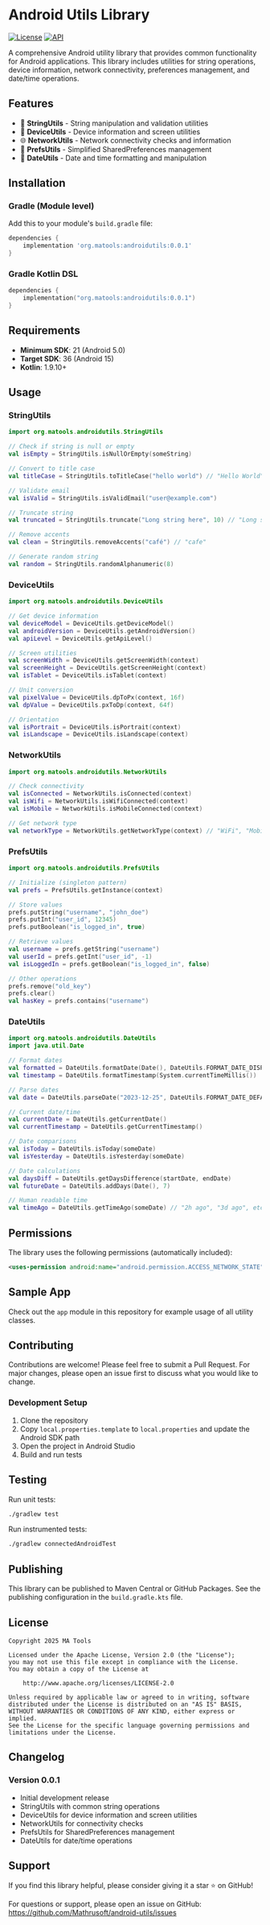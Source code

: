 # Android Utils Library

[![License](https://img.shields.io/badge/License-Apache%202.0-blue.svg)](https://opensource.org/licenses/Apache-2.0)
[![API](https://img.shields.io/badge/API-21%2B-brightgreen.svg?style=flat)](https://android-arsenal.com/api?level=21)

A comprehensive Android utility library that provides common functionality for Android applications. This library includes utilities for string operations, device information, network connectivity, preferences management, and date/time operations.

## Features

- 🔧 **StringUtils** - String manipulation and validation utilities
- 📱 **DeviceUtils** - Device information and screen utilities  
- 🌐 **NetworkUtils** - Network connectivity checks and information
- 💾 **PrefsUtils** - Simplified SharedPreferences management
- 📅 **DateUtils** - Date and time formatting and manipulation

## Installation

### Gradle (Module level)

Add this to your module's `build.gradle` file:

```gradle
dependencies {
    implementation 'org.matools:androidutils:0.0.1'
}
```

### Gradle Kotlin DSL

```kotlin
dependencies {
    implementation("org.matools:androidutils:0.0.1")
}
```

## Requirements

- **Minimum SDK**: 21 (Android 5.0)
- **Target SDK**: 36 (Android 15)
- **Kotlin**: 1.9.10+

## Usage

### StringUtils

```kotlin
import org.matools.androidutils.StringUtils

// Check if string is null or empty
val isEmpty = StringUtils.isNullOrEmpty(someString)

// Convert to title case
val titleCase = StringUtils.toTitleCase("hello world") // "Hello World"

// Validate email
val isValid = StringUtils.isValidEmail("user@example.com")

// Truncate string
val truncated = StringUtils.truncate("Long string here", 10) // "Long st..."

// Remove accents
val clean = StringUtils.removeAccents("café") // "cafe"

// Generate random string
val random = StringUtils.randomAlphanumeric(8)
```

### DeviceUtils

```kotlin
import org.matools.androidutils.DeviceUtils

// Get device information
val deviceModel = DeviceUtils.getDeviceModel()
val androidVersion = DeviceUtils.getAndroidVersion()
val apiLevel = DeviceUtils.getApiLevel()

// Screen utilities
val screenWidth = DeviceUtils.getScreenWidth(context)
val screenHeight = DeviceUtils.getScreenHeight(context)
val isTablet = DeviceUtils.isTablet(context)

// Unit conversion
val pixelValue = DeviceUtils.dpToPx(context, 16f)
val dpValue = DeviceUtils.pxToDp(context, 64f)

// Orientation
val isPortrait = DeviceUtils.isPortrait(context)
val isLandscape = DeviceUtils.isLandscape(context)
```

### NetworkUtils

```kotlin
import org.matools.androidutils.NetworkUtils

// Check connectivity
val isConnected = NetworkUtils.isConnected(context)
val isWifi = NetworkUtils.isWifiConnected(context)
val isMobile = NetworkUtils.isMobileConnected(context)

// Get network type
val networkType = NetworkUtils.getNetworkType(context) // "WiFi", "Mobile", etc.
```

### PrefsUtils

```kotlin
import org.matools.androidutils.PrefsUtils

// Initialize (singleton pattern)
val prefs = PrefsUtils.getInstance(context)

// Store values
prefs.putString("username", "john_doe")
prefs.putInt("user_id", 12345)
prefs.putBoolean("is_logged_in", true)

// Retrieve values
val username = prefs.getString("username")
val userId = prefs.getInt("user_id", -1)
val isLoggedIn = prefs.getBoolean("is_logged_in", false)

// Other operations
prefs.remove("old_key")
prefs.clear()
val hasKey = prefs.contains("username")
```

### DateUtils

```kotlin
import org.matools.androidutils.DateUtils
import java.util.Date

// Format dates
val formatted = DateUtils.formatDate(Date(), DateUtils.FORMAT_DATE_DISPLAY)
val timestamp = DateUtils.formatTimestamp(System.currentTimeMillis())

// Parse dates
val date = DateUtils.parseDate("2023-12-25", DateUtils.FORMAT_DATE_DEFAULT)

// Current date/time
val currentDate = DateUtils.getCurrentDate()
val currentTimestamp = DateUtils.getCurrentTimestamp()

// Date comparisons
val isToday = DateUtils.isToday(someDate)
val isYesterday = DateUtils.isYesterday(someDate)

// Date calculations
val daysDiff = DateUtils.getDaysDifference(startDate, endDate)
val futureDate = DateUtils.addDays(Date(), 7)

// Human readable time
val timeAgo = DateUtils.getTimeAgo(someDate) // "2h ago", "3d ago", etc.
```

## Permissions

The library uses the following permissions (automatically included):

```xml
<uses-permission android:name="android.permission.ACCESS_NETWORK_STATE" />
```

## Sample App

Check out the `app` module in this repository for example usage of all utility classes.

## Contributing

Contributions are welcome! Please feel free to submit a Pull Request. For major changes, please open an issue first to discuss what you would like to change.

### Development Setup

1. Clone the repository
2. Copy `local.properties.template` to `local.properties` and update the Android SDK path
3. Open the project in Android Studio
4. Build and run tests

## Testing

Run unit tests:
```bash
./gradlew test
```

Run instrumented tests:
```bash
./gradlew connectedAndroidTest
```

## Publishing

This library can be published to Maven Central or GitHub Packages. See the publishing configuration in the `build.gradle.kts` file.

## License

```
Copyright 2025 MA Tools

Licensed under the Apache License, Version 2.0 (the "License");
you may not use this file except in compliance with the License.
You may obtain a copy of the License at

    http://www.apache.org/licenses/LICENSE-2.0

Unless required by applicable law or agreed to in writing, software
distributed under the License is distributed on an "AS IS" BASIS,
WITHOUT WARRANTIES OR CONDITIONS OF ANY KIND, either express or implied.
See the License for the specific language governing permissions and
limitations under the License.
```

## Changelog

### Version 0.0.1
- Initial development release
- StringUtils with common string operations
- DeviceUtils for device information and screen utilities
- NetworkUtils for connectivity checks
- PrefsUtils for SharedPreferences management
- DateUtils for date/time operations

## Support

If you find this library helpful, please consider giving it a star ⭐ on GitHub!

For questions or support, please open an issue on GitHub: https://github.com/Mathrusoft/android-utils/issues
